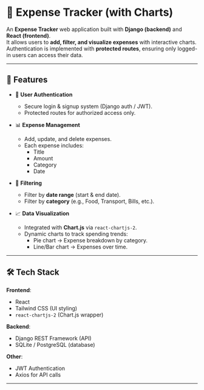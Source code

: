 # 💸 Expense Tracker (with Charts)

An **Expense Tracker** web application built with **Django (backend)** and **React (frontend)**.  
It allows users to **add, filter, and visualize expenses** with interactive charts.  
Authentication is implemented with **protected routes**, ensuring only logged-in users can access their data.

---

## 🚀 Features

- 🔐 **User Authentication**
  - Secure login & signup system (Django auth / JWT).
  - Protected routes for authorized access only.

- 📊 **Expense Management**
  - Add, update, and delete expenses.
  - Each expense includes:
    - Title  
    - Amount  
    - Category  
    - Date  

- 🔎 **Filtering**
  - Filter by **date range** (start & end date).
  - Filter by **category** (e.g., Food, Transport, Bills, etc.).

- 📈 **Data Visualization**
  - Integrated with **Chart.js** via `react-chartjs-2`.
  - Dynamic charts to track spending trends:
    - Pie chart → Expense breakdown by category.
    - Line/Bar chart → Expenses over time.

---

## 🛠️ Tech Stack

**Frontend**:
- React  
- Tailwind CSS (UI styling)  
- `react-chartjs-2` (Chart.js wrapper)  

**Backend**:
- Django REST Framework (API)  
- SQLite / PostgreSQL (database)  

**Other**:
- JWT Authentication  
- Axios for API calls  

---
